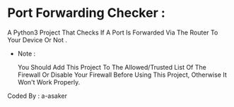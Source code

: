 # Port Forwarding Checker :
  A Python3 Project That Checks If A Port Is Forwarded Via The Router To Your Device Or Not .
  
  * Note :
  
    You Should Add This Project To The Allowed/Trusted List Of The Firewall Or Disable Your Firewall Before Using This Project, Otherwise It Won't Work Properly.

   Coded By : a-asaker
